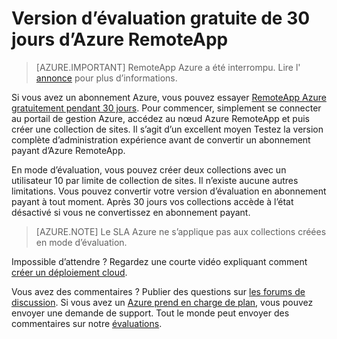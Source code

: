 
<properties
    pageTitle="Version d’évaluation de 30 jours d’Azure RemoteApp gratuite | Microsoft Azure"
    description="Consultez la version d’évaluation gratuite de 30 jours pour Azure RemoteApp."
    services="remoteapp"
    documentationCenter=""
    authors="lizap"
    manager="mbaldwin" />

<tags
    ms.service="remoteapp"
    ms.workload="compute"
    ms.tgt_pltfrm="na"
    ms.devlang="na"
    ms.topic="article"
    ms.date="08/15/2016"
    ms.author="elizapo" />



# <a name="free-30-day-trial-of-azure-remoteapp"></a>Version d’évaluation gratuite de 30 jours d’Azure RemoteApp

> [AZURE.IMPORTANT]
> RemoteApp Azure a été interrompu. Lire l' [annonce](https://go.microsoft.com/fwlink/?linkid=821148) pour plus d’informations.

Si vous avez un abonnement Azure, vous pouvez essayer [RemoteApp Azure gratuitement pendant 30 jours](https://www.remoteapp.windowsazure.com/en/tour.aspx). Pour commencer, simplement se connecter au portail de gestion Azure, accédez au nœud Azure RemoteApp et puis créer une collection de sites. Il s’agit d’un excellent moyen Testez la version complète d’administration expérience avant de convertir un abonnement payant d’Azure RemoteApp.  

En mode d’évaluation, vous pouvez créer deux collections avec un utilisateur 10 par limite de collection de sites. Il n’existe aucune autres limitations. Vous pouvez convertir votre version d’évaluation en abonnement payant à tout moment. Après 30 jours vos collections accède à l’état désactivé si vous ne convertissez en abonnement payant.

>[AZURE.NOTE] Le SLA Azure ne s’applique pas aux collections créées en mode d’évaluation.  

Impossible d’attendre ? Regardez une courte vidéo expliquant comment [créer un déploiement cloud](https://azure.microsoft.com/documentation/videos/azure-remoteapp-cloud-deployment-overview/).

Vous avez des commentaires ? Publier des questions sur [les forums de discussion](https://feedback.azure.com/forums/247748-azure-remoteapp/). Si vous avez un [Azure prend en charge de plan](https://azure.microsoft.com/support/plans/), vous pouvez envoyer une demande de support. Tout le monde peut envoyer des commentaires sur notre [évaluations](https://feedback.azure.com/forums/247748-azure-remoteapp/).  
